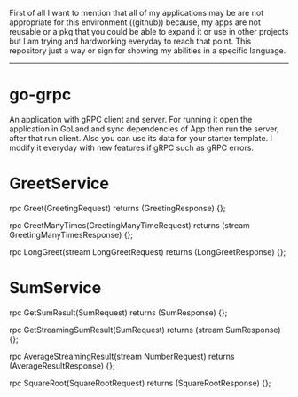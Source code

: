 First of all I want to mention that all of my applications may be are not
appropriate for this environment ((github)) because, my apps are not reusable or a pkg
that you could be able to expand it or use in other projects but I am trying and hardworking
everyday to reach that point.
This repository just a way or sign for showing my abilities in a specific language.
***

# go-grpc
An application with gRPC client and server.
For running it open the application in GoLand and sync dependencies of App then
run the server, after that run client.
Also you can use its data for your starter template.
I modify it everyday with new features if gRPC such as gRPC errors.

# GreetService
 rpc Greet(GreetingRequest) returns (GreetingResponse) {};
 
 rpc GreetManyTimes(GreetingManyTimeRequest) returns (stream GreetingManyTimesResponse) {};
 
 rpc LongGreet(stream LongGreetRequest) returns (LongGreetResponse) {};

# SumService
rpc GetSumResult(SumRequest) returns (SumResponse) {};

rpc GetStreamingSumResult(SumRequest) returns (stream SumResponse) {};

rpc AverageStreamingResult(stream NumberRequest) returns (AverageResultResponse) {};

rpc SquareRoot(SquareRootRequest) returns (SquareRootResponse) {};
